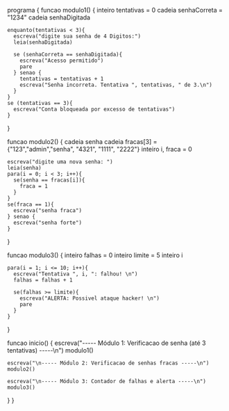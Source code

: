  programa {
  funcao modulo1() {
    inteiro tentativas = 0
    cadeia senhaCorreta = "1234"
    cadeia senhaDigitada

    enquanto(tentativas < 3){
      escreva("digite sua senha de 4 Digitos:")
      leia(senhaDigitada)

      se (senhaCorreta == senhaDigitada){
        escreva("Acesso permitido")
        pare
      } senao {
        tentativas = tentativas + 1
        escreva("Senha incorreta. Tentativa ", tentativas, " de 3.\n")
      }
    }
    se (tentativas == 3){
      escreva("Conta bloqueada por excesso de tentativas")
    }
  }

  funcao modulo2() {
    cadeia senha
    cadeia fracas[3] = {"123","admin","senha", "4321", "1111", "2222"}
    inteiro i, fraca = 0

    escreva("digite uma nova senha: ")
    leia(senha)
    para(i = 0; i < 3; i++){
      se(senha == fracas[i]){
        fraca = 1
      }
    }
    se(fraca == 1){
      escreva("senha fraca")
    } senao {
      escreva("senha forte")
    }
  }

  funcao modulo3() {
    inteiro falhas = 0
    inteiro limite = 5
    inteiro i

    para(i = 1; i <= 10; i++){
      escreva("Tentativa ", i, ": falhou! \n")
      falhas = falhas + 1

      se(falhas >= limite){
        escreva("ALERTA: Possivel ataque hacker! \n")
        pare
      }
    }
  }

  funcao inicio() {
    escreva("----- Módulo 1: Verificacao de senha (até 3 tentativas) -----\n")
    modulo1()

    escreva("\n----- Módulo 2: Verificacao de senhas fracas -----\n")
    modulo2()

    escreva("\n----- Módulo 3: Contador de falhas e alerta -----\n")
    modulo3()
   
  }
}

 
